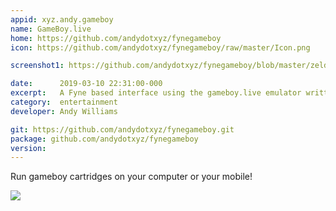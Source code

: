 ```yaml
---
appid: xyz.andy.gameboy
name: GameBoy.live
home: https://github.com/andydotxyz/fynegameboy
icon: https://github.com/andydotxyz/fynegameboy/raw/master/Icon.png

screenshot1: https://github.com/andydotxyz/fynegameboy/blob/master/zelda_screen.png?raw=true

date:      2019-03-10 22:31:00-000
excerpt:   A Fyne based interface using the gameboy.live emulator written by AaronLiu (@HFO4).
category:  entertainment
developer: Andy Williams

git: https://github.com/andydotxyz/fynegameboy.git
package: github.com/andydotxyz/fynegameboy
version: 
---
```


Run gameboy cartridges on your computer or your mobile!

![](https://github.com/andydotxyz/fynegameboy/raw/master/zelda.gif)

